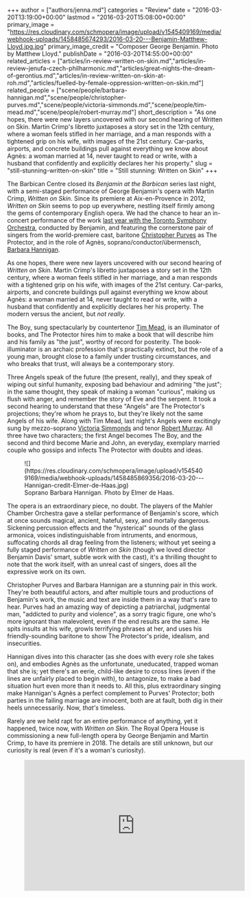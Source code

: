 +++
author = ["authors/jenna.md"]
categories = "Review"
date = "2016-03-20T13:19:00+00:00"
lastmod = "2016-03-20T15:08:00+00:00"
primary_image = "https://res.cloudinary.com/schmopera/image/upload/v1545409169/media/webhook-uploads/1458485674293/2016-03-20---Benjamin-Matthew-Lloyd.jpg.jpg"
primary_image_credit = "Composer George Benjamin. Photo by Matthew Lloyd."
publishDate = "2016-03-20T14:55:00+00:00"
related_articles = ["articles/in-review-written-on-skin.md","articles/in-review-jenufa-czech-philharmonic.md","articles/great-nights-the-dream-of-gerontius.md","articles/in-review-written-on-skin-at-roh.md","articles/fuelled-by-female-oppression-written-on-skin.md"]
related_people = ["scene/people/barbara-hannigan.md","scene/people/christopher-purves.md","scene/people/victoria-simmonds.md","scene/people/tim-mead.md","scene/people/robert-murray.md"]
short_description = "As one hopes, there were new layers uncovered with our second hearing of Written on Skin. Martin Crimp&#039;s libretto juxtaposes a story set in the 12th century, where a woman feels stifled in her marriage, and a man responds with a tightened grip on his wife, with images of the 21st century. Car-parks, airports, and concrete buildings pull against everything we know about Agnès: a woman married at 14, never taught to read or write, with a husband that confidently and explicitly declares her his property."
slug = "still-stunning-written-on-skin"
title = "Still stunning: Written on Skin"
+++

The Barbican Centre closed its *Benjamin at the Barbican* series last night, with a semi-staged performance of George Benjamin's opera with Martin Crimp, *Written on Skin*. Since its premiere at Aix-en-Provence in 2012, *Written on Skin* seems to pop up everywhere, nestling itself firmly among the gems of contemporary English opera. We had the chance to hear an in-concert performance of the work [last year with the Toronto Symphony Orchestra](/in-review-written-on-skin/), conducted by Benjamin, and featuring the cornerstone pair of singers from the world-premiere cast, baritone [Christopher Purves](/scene/people/christopher-purves/) as The Protector, and in the role of Agnès, soprano/conductor/übermensch, [Barbara Hannigan](/scene/people/barbara-hannigan/).

As one hopes, there were new layers uncovered with our second hearing of *Written on Skin*. Martin Crimp's libretto juxtaposes a story set in the 12th century, where a woman feels stifled in her marriage, and a man responds with a tightened grip on his wife, with images of the 21st century. Car-parks, airports, and concrete buildings pull against everything we know about Agnès: a woman married at 14, never taught to read or write, with a husband that confidently and explicitly declares her his property. The modern versus the ancient, but *not really*.

The Boy, sung spectacularly by countertenor [Tim Mead](/scene/people/tim-mead/), is an illuminator of books, and The Protector hires him to make a book that will describe him and his family as "the just", worthy of record for posterity. The book-illuminator is an archaic profession that's practically extinct, but the role of a young man, brought close to a family under trusting circumstances, and who breaks that trust, will always be a contemporary story.

Three Angels speak of the future (the present, really), and they speak of wiping out sinful humanity, exposing bad behaviour and admiring "the just"; in the same thought, they speak of making a woman "curious", making us flush with anger, and remember the story of Eve and the serpent. It took a second hearing to understand that these "Angels" are The Protector's projections; they're whom he prays to, but they're likely not the same Angels of his wife. Along with Tim Mead, last night's Angels were excitingly sung by mezzo-soprano [Victoria Simmonds](/scene/people/victoria-simmonds/) and tenor [Robert Murray](/scene/people/robert-murray/). All three have two characters; the first Angel becomes The Boy, and the second and third become Marie and John, an everyday, exemplary married couple who gossips and infects The Protector with doubts and ideas.

<figure data-type="image">
![](https://res.cloudinary.com/schmopera/image/upload/v1545409169/media/webhook-uploads/1458485869356/2016-03-20---Hannigan-credit-Elmer-de-Haas.jpg)<figcaption>Soprano Barbara Hannigan. Photo by Elmer de Haas.</figcaption>
</figure>

The opera is an extraordinary piece, no doubt. The players of the Mahler Chamber Orchestra gave a stellar performance of Benjamin's score, which at once sounds magical, ancient, hateful, sexy, and mortally dangerous. Sickening percussion effects and the "hysterical" sounds of the glass armonica, voices indistinguishable from intruments, and enormous, suffocating chords all drag feeling from the listeners; without yet seeing a fully staged performance of *Written on Skin* (though we loved director Benjamin Davis' smart, subtle work with the cast), it's a thrilling thought to note that the work itself, with an unreal cast of singers, does all the expressive work on its own.

Christopher Purves and Barbara Hannigan are a stunning pair in this work. They're both beautiful actors, and after multiple tours and productions of Benjamin's work, the music and text are inside them in a way that's rare to hear. Purves had an amazing way of depicting a patriarchal, judgmental man, "addicted to purity and violence", as a sorry tragic figure, one who's more ignorant than malevolent, even if the end results are the same. He spits insults at his wife, growls terrifying phrases at her, and uses his friendly-sounding baritone to show The Protector's pride, idealism, and insecurities. 

Hannigan dives into this character (as she does with every role she takes on), and embodies Agnès as the unfortunate, uneducated, trapped woman that she is; yet there's an eerie, child-like desire to cross lines (even if the lines are unfairly placed to begin with), to antagonize, to make a bad situation hurt even more than it needs to. All this, plus extraordinary singing make Hannigan's Agnès a perfect complement to Purves' Protector; both parties in the failing marriage are innocent, both are at fault, both dig in their heels unnecessarily. Now, *that's* timeless.

Rarely are we held rapt for an entire performance of anything, yet it happened, twice now, with *Written on Skin*. The Royal Opera House is commissioning a new full-length opera by George Benjamin and Martin Crimp, to have its premiere in 2018. The details are still unknown, but our curiosity is real (even if it's a woman's curiosity).

<figure data-type="video">
<iframe width="514" height="305" src="https://www.youtube.com/embed/WsuTSOKYEF4" frameborder="0" allowfullscreen></iframe>
</figure>
